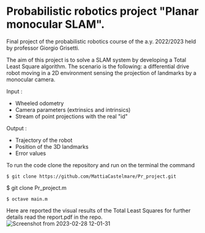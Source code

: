 # Probabilistic robotics project "Planar monocular SLAM".
Final project of the probabilistic robotics course of the a.y. 2022/2023 held by professor Giorgio Grisetti. 

The aim of this project is to solve a SLAM system by developing a Total Least Square algorithm. The scenario is the following: a differential drive robot moving in a 2D environment sensing the projection of landmarks by a monocular camera.

Input :
 - Wheeled odometry
 - Camera parameters (extrinsics and intrinsics)
 - Stream of point projections with the real "id"

Output :
 - Trajectory of the robot
 - Position of the 3D landmarks
 - Error values
 
 To run the code clone the repository and run on the terminal the command
```
$ git clone https://github.com/MattiaCastelmare/Pr_project.git
```
$ git clone Pr_project.m 
```
$ octave main.m

```
Here are reported the visual results of the Total Least Squares for further details read the report.pdf in the repo.
![Screenshot from 2023-02-28 12-01-31](https://user-images.githubusercontent.com/94857717/221907693-51977272-fd18-42dc-9f1a-27afa7face4d.png)
